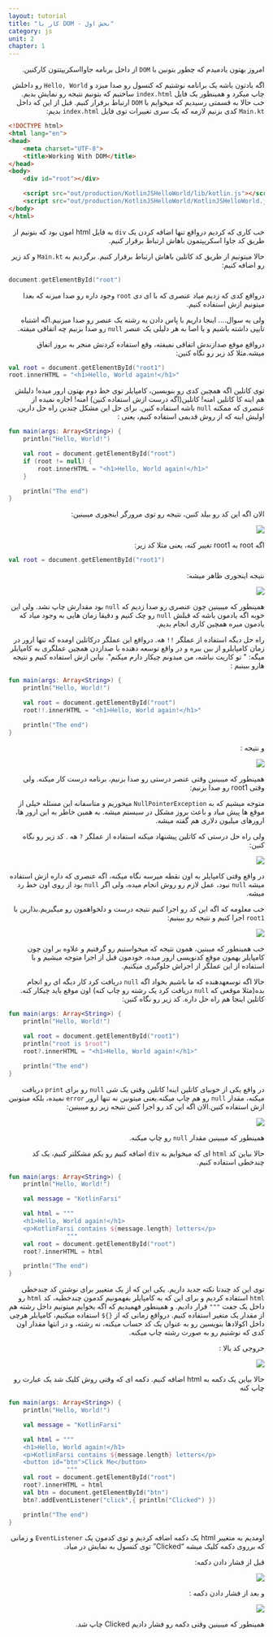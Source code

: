 ```yaml
---
layout: tutorial
title: "کار با DOM - بخش اول"
category: js
unit: 2
chapter: 1
---
```



<div dir="rtl" markdown="1">



امروز بهتون یادمیدم که چطور بتونین با `DOM` از داخل برنامه جاوااسکریپتتون کارکنین.

اگه یادتون باشه یک برانامه نوشتیم که کنسول رو صدا میزد و `Hello, World` رو داخلش چاپ میکرد و همینطور یک فایل `index.html` ساختیم که بتونیم نتیجه رو نمایش بدیم. خب حالا به قسمتی رسیدیم که میخوایم با `DOM` ارتباط برقرار کنیم. قبل از این که داخل `Main.kt` کدی بزنیم لازمه که یک سری تغییرات توی فایل `index.html` بدیم:

</div>

```html
<!DOCTYPE html>
<html lang="en">
<head>
    <meta charset="UTF-8">
    <title>Working With DOM</title>
</head>
<body>
    <div id="root"></div>

    <script src="out/production/KotlinJSHelloWorld/lib/kotlin.js"></script>
    <script src="out/production/KotlinJSHelloWorld/KotlinJSHelloWorld.js"></script>
</body>
</html>
```

<div dir="rtl" markdown="1">

خب کاری که کردیم درواقع تنها اضافه کردن یک `div` به فایل html­ امون بود که بتونیم از طریق کد جاوا اسکریپتمون باهاش ارتباط برقرار کنیم.

حالا میتونیم از طریق کد کاتلین باهاش ارتباط برقرار کنیم. برگردیم به `Main.kt` و کد زیر رو اضافه کنیم:

</div>

```kotlin
document.getElementById("root")
```

<div dir="rtl" markdown="1">


درواقع کدی که زدیم میاد عنصری که با ای دی `root` وجود داره رو صدا میزنه که بعدا میتونیم ازش استفاده کنیم.

ولی یه سوال.... اینجا داریم با پاس دادن یه رشته یک عنصر رو صدا میزنیم.اگه اشتباه تایپی داشته باشیم و یا اصا به هر دلیلی یک عنصر `null` رو صدا بزنیم چه اتفاقی میفته.

درواقع موقع صدازندش اتفاقی نمیفته، وقع استفاده کردنش منجر به بروز اتفاق میشه.مثلا کد زیر رو نگاه کنین:


</div>

```kotlin
val root = document.getElementById("root1")
root.innerHTML = "<h1>Hello, World again!</h1>"
```

<div dir="rtl" markdown="1">

توی کاتلین اگه همچین کدی رو بنویسین، کامپایلر توی خط دوم بهتون ارور میده! دلیلش هم اینه کا کاتلین امنه! کاتلین(اگه درست ازش استفاده کنین) امنه! اجازه نمیده از عنصری که ممکنه `null` باشه استفاده کنین. برای حل این مشکل چندین راه حل دارین. اولیش اینه که از روش قدیمی استفاده کنیم، یعنی :

</div>

```kotlin
fun main(args: Array<String>) {
    println("Hello, World!")

    val root = document.getElementById("root")
    if (root != null) {
        root.innerHTML = "<h1>Hello, World again!</h1>"
    }

    println("The end")
}
```
<div dir="rtl" markdown="1">

الان اگه این کد رو بیلد کنین، نتیجه رو توی مرورگر اینجوری میبینین:

<p style="width: calc(100% + 60px);">
<img src="/assets/img/js/working-with-the-dom-part1/output1.png" />
</p>

اگه root به root1 تغییر کنه، یعنی مثلا کد زیر:

</div>

```kotlin
val root = document.getElementById("root1")
```

<div dir="rtl" markdown="1">

نتیجه اینجوری ظاهر میشه:

<p style="width: calc(100% + 60px);">
<img src="/assets/img/js/working-with-the-dom-part1/output2.png" />
</p>

همینطور که میبینین چون عنصری رو صدا زدیم که `null` بود مقدارش چاپ نشد. ولی این خوبه اگه یادمون باشه که قبلش `null` رو چک کنیم و دقیقا زمان هایی به وجود میاد که یادمون میره همچین کاری انجام بدیم.

راه حل دیگه استفاده از عملگر `!!` هه. درواقع این عملگر درکاتلین اومده که تنها ارور در زمان کامپایلرو از بین ببره و در واقع توسعه دهنده با صدازدن همچین عملگری به کامپایلر میگه: " تو کاریت نباشه، من میدونم چیکار دارم میکنم". بیاین ازش استفاده کنیم و نتیجه هارو ببینیم :

</div>


```kotlin
fun main(args: Array<String>) {
    println("Hello, World!")

    val root = document.getElementById("root")
    root!!.innerHTML = "<h1>Hello, World again!</h1>"

    println("The end")
}
```

<div dir="rtl" markdown="1">

و نتیجه :

<p style="width: calc(100% + 60px);">
<img src="/assets/img/js/working-with-the-dom-part1/output3.png" />
</p>

همینطور که میبینین وقتی عنصر درستی رو صدا بزنیم، برنامه درست کار میکنه. ولی وقتی root1 رو صدا بزنیم:



متوجه میشیم که به `NullPointerException` میخوریم و متاسفانه این مسئله خیلی از موقع ها پیش میاد و باعث بروز مشکل در سیستم میشه. به همین خاطر به این ارور ها، ارورهای میلیون دلاری هم گفته میشه.

ولی راه حل درستی که کاتلین پیشنهاد میکنه استفاده از عملگر `?` هه . کد زیر رو نگاه کنین:


<p style="width: calc(100% + 60px);">
<img src="/assets/img/js/working-with-the-dom-part1/output4.png" />
</p>


در واقع وقتی کامپایلر به اون نقطه میرسه نگاه میکنه، اگه عنصری که داره ازش استفاده میشه `null` نبود، عمل لازم رو روش انجام میده، ولی اگر `null` بود از روی اون خط رد میشه.

خب معلومه که اگه این کد رو اجرا کنیم نتیجه درست و دلخواهمون رو میگیریم.بذارین با `root1` اجرا کنیم و نتیجه رو ببینیم:


<p style="width: calc(100% + 60px);">
<img src="/assets/img/js/working-with-the-dom-part1/output5.png" />
</p>


خب همینطور که میبنین، همون نتیجه که میخواستیم رو گرفتیم و علاوه بر اون چون کامپایلر بهمون موقع کدنویسی ارور میده، خودمون قبل از اجرا متوجه میشیم و با استفاده از این عملگر از اجراش جلوگیری میکنیم.

حالا اگه توسعه­دهنده که ما باشیم بخواد اگه `null` دریافت کرد کار دیگه ای رو انجام بده(مثلا موقعی که `null` دریافت کرد یک رشته رو چاپ کنه) اون موقع باید چیکار کنه. کاتلین اینجا هم راه حل داره. کد زیر رو نگاه کنین:

</div>


```kotlin
fun main(args: Array<String>) {
    println("Hello, World!")

    val root = document.getElementById("root1")
    println("root is $root")
    root?.innerHTML = "<h1>Hello, World again!</h1>"

    println("The end")
}
```

<div dir="rtl" markdown="1">

در واقع یکی از خوبیای کاتلین اینه! کاتلین وقتی یک شی `null` رو برای `print` دریافت میکنه، مقدار `null` رو هم چاپ میکنه.یعنی میتونین نه تنها ارور `error` نمیده، بلکه میتونین ازش استفاده کنین.الان اگه این کد رو اجرا کنین نتیجه زیر رو میبینین:

<p style="width: calc(100% + 60px);">
<img src="/assets/img/js/working-with-the-dom-part1/output6.png" />
</p>

همینطور که میبینین مقدار `null` رو چاپ میکنه.

حالا بیاین کد `html` ای که میخوایم به `div` اضافه کنیم رو یکم مشکل­تر کنیم، یک کد چندخطی استفاده کنیم.

</div>


```kotlin
fun main(args: Array<String>) {
    println("Hello, World!")

    val message = "KotlinFarsi"

    val html = """
    <h1>Hello, World again!</h1>
    <p>KotlinFarsi contains ${message.length} letters</p>
                """
    val root = document.getElementById("root")
    root?.innerHTML = html

    println("The end")
}
```

<div dir="rtl" markdown="1">

توی این کد چندتا نکته جدید داریم. یکی این که از یک متغییر برای نوشتن کد چندخطی `html` استفاده کردیم و برای این که به کامپایلر بفهمونیم کدمون چندخطیه، کد `html` رو داخل یک جفت `"""` قرار دادیم. و همینطور فهمیدیم که اگه بخوایم میتونیم داخل رشته هم از مقدار یک متغیر استفاده کنیم. درواقع زمانی که از `{}$` استفاده میکنیم، کامپایلر هرچی داخل اکولادها بنویسین رو به عنوان یک کد حساب میکنه، نه رشته، و در انتها مقدار اون کدی که نوشتیم رو به صورت رشته چاپ میکنه.

خروجی کد بالا :

<p style="width: calc(100% + 60px);">
<img src="/assets/img/js/working-with-the-dom-part1/output7.png" />
</p>

حالا بیاین یک دکمه به html اضافه کنیم. دکمه ای که وقتی روش کلیک شد یک عبارت رو چاپ کنه


</div>

```kotlin
fun main(args: Array<String>) {
    println("Hello, World!")

    val message = "KotlinFarsi"

    val html = """
    <h1>Hello, World again!</h1>
    <p>KotlinFarsi contains ${message.length} letters</p>
    <button id="btn">Click Me</button>
                """
    val root = document.getElementById("root")
    root?.innerHTML = html
    val btn = document.getElementById("btn")
    btn?.addEventListener("click",{ println("Clicked") })

    println("The end")
}
```

<div dir="rtl" markdown="1">

اومدیم به متغییر html یک دکمه اضافه کردیم و توی کدمون یک `EventListener` و زمانی که برروی دکمه کلیک میشه “Clicked” توی کنسول به نمایش در میاد.

قبل از فشار دادن دکمه:

<p style="width: calc(100% + 60px);">
<img src="/assets/img/js/working-with-the-dom-part1/output8.png" />
</p>


و بعد از فشار دادن دکمه :


<p style="width: calc(100% + 60px);">
<img src="/assets/img/js/working-with-the-dom-part1/output9.png" />
</p>


همینطور که میبینین وقتی دکمه رو فشار دادیم Clicked چاپ شد.

</div>
